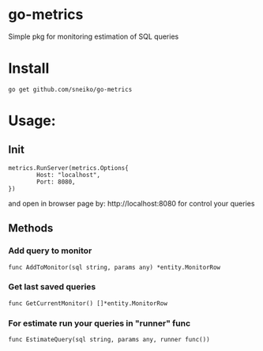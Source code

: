 # go-metrics
Simple pkg for monitoring estimation of SQL queries 

# Install
```
go get github.com/sneiko/go-metrics
```

# Usage:
## Init 
```
metrics.RunServer(metrics.Options{
		Host: "localhost",
		Port: 8080,
})
```

and open in browser page by: http://localhost:8080 for control your queries


## Methods
### Add query to monitor
```
func AddToMonitor(sql string, params any) *entity.MonitorRow
```

### Get last saved queries
```
func GetCurrentMonitor() []*entity.MonitorRow
```

### For estimate run your queries in "runner" func 
```
func EstimateQuery(sql string, params any, runner func())
```
